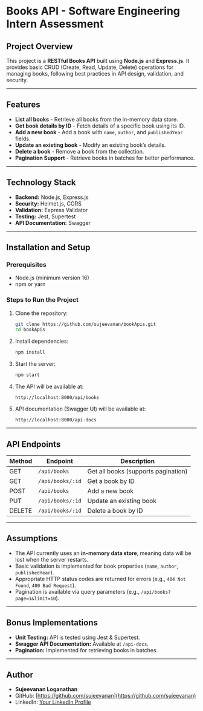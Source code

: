 # **Books API - Software Engineering Intern Assessment**

## **Project Overview**
This project is a **RESTful Books API** built using **Node.js** and **Express.js**. It provides basic CRUD (Create, Read, Update, Delete) operations for managing books, following best practices in API design, validation, and security.

---

## **Features**
- **List all books** - Retrieve all books from the in-memory data store.
- **Get book details by ID** - Fetch details of a specific book using its ID.
- **Add a new book** - Add a book with `name`, `author`, and `publishedYear` fields.
- **Update an existing book** - Modify an existing book’s details.
- **Delete a book** - Remove a book from the collection.
- **Pagination Support** - Retrieve books in batches for better performance.

---

## **Technology Stack**
- **Backend:** Node.js, Express.js  
- **Security:** Helmet.js, CORS  
- **Validation:** Express Validator  
- **Testing:** Jest, Supertest  
- **API Documentation:** Swagger  

---

## **Installation and Setup**
### **Prerequisites**
- Node.js (minimum version 16)
- npm or yarn

### **Steps to Run the Project**
1. Clone the repository:
   ```sh
   git clone https://github.com/sujeevanan/bookApis.git
   cd bookApis
   ```
2. Install dependencies:
   ```sh
   npm install
   ```
3. Start the server:
   ```sh
   npm start
   ```
4. The API will be available at:
   ```
   http://localhost:8000/api/books
   ```
5. API documentation (Swagger UI) will be available at:
   ```
   http://localhost:8000/api-docs
   ```

---

## **API Endpoints**
| Method | Endpoint           | Description                |
|--------|-------------------|----------------------------|
| GET    | `/api/books`      | Get all books (supports pagination) |
| GET    | `/api/books/:id`  | Get a book by ID           |
| POST   | `/api/books`      | Add a new book             |
| PUT    | `/api/books/:id`  | Update an existing book    |
| DELETE | `/api/books/:id`  | Delete a book by ID        |

---

## **Assumptions**
- The API currently uses an **in-memory data store**, meaning data will be lost when the server restarts.
- Basic validation is implemented for book properties (`name`, `author`, `publishedYear`).
- Appropriate HTTP status codes are returned for errors (e.g., `404 Not Found`, `400 Bad Request`).
- Pagination is available via query parameters (e.g., `/api/books?page=1&limit=10`).

---

## **Bonus Implementations**
- **Unit Testing:** API is tested using Jest & Supertest.
- **Swagger API Documentation:** Available at `/api-docs`.
- **Pagination:** Implemented for retrieving books in batches.

---

## **Author**
- **Sujeevanan Loganathan**
- GitHub: [https://github.com/sujeevanan](https://github.com/sujeevanan)
- LinkedIn: [Your LinkedIn Profile]((https://www.linkedin.com/in/sujeevanan-loganathan-101037222/))

